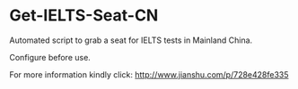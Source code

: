 # Get-IELTS-Seat-CN
Automated script to grab a seat for IELTS tests in Mainland China.

Configure before use.

For more information kindly click: http://www.jianshu.com/p/728e428fe335
